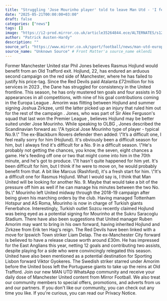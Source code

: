 ```yaml
---
title: "Struggling 'Jose Mourinho player' told to leave Man Utd - 'I feel really sorry for him'"
date: "2025-05-21T00:00:00+03:00"
draft: false
categories: ["news"]
tags: []
image: "https://i2-prod.mirror.co.uk/article35264844.ece/ALTERNATES/s1200b/3_Fenerbahce-v-Ikas-Eyupspor-Turkish-Super-Lig.jpg"
author: "Patrick Austen-Hardy"
description: ""
source_url: "https://www.mirror.co.uk/sport/football/news/man-utd-europa-league-mourinho-35264608"
source_name: "Unknown Source" # Front Matter'a source_name eklendi
---
```

Former Manchester United star Phil Jones believes Rasmus Hojlund would benefit from an Old Trafford exit. Hojlund, 22, has endured an arduous second campaign on the red side of Manchester, where he has failed to justify his price-tag. Since the Red Devils paid Atalanta £72million for his services in 2023 , the Dane has struggled for consistency in the United frontline. This season, he has only mustered ten goals and four assists in 50 appearances in all competitions, with nine of his goal contributions coming in the Europa League . Amorim was flitting between Hojlund and summer signing Joshua Zirkzee, until the latter picked up an injury that ruled him out for the rest of the campaign . Jones, who was part of Sir Alex Ferguson's squad that last won the Premier League , believes Hojlund may be better suited under Jose Mourinho. While speaking to OLBG , Jones described the Scandinavian forward as: \\"A typical Jose Mourinho type of player - typical No.9.\\" The ex-Blackburn Rovers defender then added: \\"It’s a difficult one, I feel really sorry for him (Hojlund). It's obviously been a difficult season for him, but I always find it's difficult for a No. 9 in a difficult season. \\"He's probably not getting the chances, you know, the seven, eight chances a game. He's feeding off one or two that might come into him in the 70th minute, and he's got to produce. \\"It hasn't quite happened for him yet. It's been difficult for him, but I think if he were to move on, he would probably benefit from that. A bit like Marcus (Rashford), it's a fresh start for him. \\"It's a difficult one for Rasmus Hojlund. What I would say is, I think that Man United will be looking for another No. 9. Maybe that would take a bit of the pressure off him as well if he can manage his minutes between the two No. 9s.\\" Mourinho left United midway through the 2018-19 campaign after being given his marching orders by the club. Having managed Tottenham Hotspur and AS Roma, Mourinho is now in charge of Turkish giants Fenerbahce. Interestingly, Turkish outlet Sozcu recently claimed Hojlund was being eyed as a potential signing for Mourinho at the Sukru Saracoglu Stadium. There have also been suggestions that United manager Ruben Amorim may want to bring in his own forward, having inherited Hojlund and Zirkzee from Erik ten Hag's reign. The Red Devils have been linked with a move for Ipswich Town striker Liam Delap. The ex-Manchester City forward is believed to have a release clause worth around £30m. He has impressed for the East Anglians this year, netting 12 goals and contributing two assists, despite playing for a side who were convincingly relegated this season. United have also been mentioned as a potential destination for Sporting Lisbon forward Viktor Gyokeres. The Swedish striker starred under Amorim before the United boss left the Portuguese giants to take up the reins at Old Trafford. Join our new MAN UTD WhatsApp community and receive your daily dose of Manchester United content from Mirror Football. We also treat our community members to special offers, promotions, and adverts from us and our partners. If you don't like our community, you can check out any time you like. If you're curious, you can read our Privacy Notice.